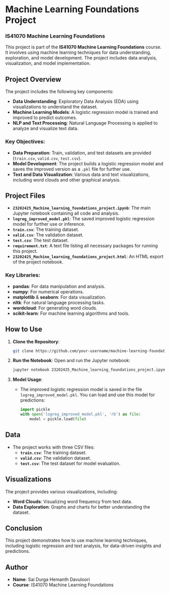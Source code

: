 
# Machine Learning Foundations Project

### IS41070 Machine Learning Foundations

This project is part of the **IS41070 Machine Learning Foundations** course. It involves using machine learning techniques for data understanding, exploration, and model development. The project includes data analysis, visualization, and model implementation.

## Project Overview

The project includes the following key components:
- **Data Understanding**: Exploratory Data Analysis (EDA) using visualizations to understand the dataset.
- **Machine Learning Models**: A logistic regression model is trained and improved to predict outcomes.
- **NLP and Text Processing**: Natural Language Processing is applied to analyze and visualize text data.

### Key Objectives:
- **Data Preparation**: Train, validation, and test datasets are provided (`train.csv`, `valid.csv`, `test.csv`).
- **Model Development**: The project builds a logistic regression model and saves the improved version as a `.pkl` file for further use.
- **Text and Data Visualization**: Various data and text visualizations, including word clouds and other graphical analysis.

## Project Files

- **`23202425_Machine_learning_foundations_project.ipynb`**: The main Jupyter notebook containing all code and analysis.
- **`logreg_improved_model.pkl`**: The saved improved logistic regression model for further use or inference.
- **`train.csv`**: The training dataset.
- **`valid.csv`**: The validation dataset.
- **`test.csv`**: The test dataset.
- **`requirement.txt`**: A text file listing all necessary packages for running this project.
- **`23202425_Machine_learning_foundations_project.html`**: An HTML export of the project notebook.
  


### Key Libraries:
- **pandas**: For data manipulation and analysis.
- **numpy**: For numerical operations.
- **matplotlib** & **seaborn**: For data visualization.
- **nltk**: For natural language processing tasks.
- **wordcloud**: For generating word clouds.
- **scikit-learn**: For machine learning algorithms and tools.

## How to Use

1. **Clone the Repository**:
   ```bash
   git clone https://github.com/your-username/machine-learning-foundations-project.git
   ```

3. **Run the Notebook**:
   Open and run the Jupyter notebook:
   ```bash
   jupyter notebook 23202425_Machine_learning_foundations_project.ipynb
   ```

4. **Model Usage**:
   - The improved logistic regression model is saved in the file `logreg_improved_model.pkl`. You can load and use this model for predictions:
     ```python
     import pickle
     with open('logreg_improved_model.pkl', 'rb') as file:
         model = pickle.load(file)
     ```

## Data

- The project works with three CSV files:
  - **`train.csv`**: The training dataset.
  - **`valid.csv`**: The validation dataset.
  - **`test.csv`**: The test dataset for model evaluation.

## Visualizations

The project provides various visualizations, including:
- **Word Clouds**: Visualizing word frequency from text data.
- **Data Exploration**: Graphs and charts for better understanding the dataset.

## Conclusion

This project demonstrates how to use machine learning techniques, including logistic regression and text analysis, for data-driven insights and predictions.

## Author

- **Name**: Sai Durga Hemanth Davuloori
- **Course**: IS41070 Machine Learning Foundations


